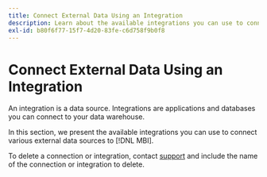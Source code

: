 ```yaml
---
title: Connect External Data Using an Integration
description: Learn about the available integrations you can use to connect various external data sources to [!DNL MBI].
exl-id: b80f6f77-15f7-4d20-83fe-c6d758f9b0f8
---
```

# Connect External Data Using an Integration

An integration is a data source. Integrations are applications and databases you can connect to your data warehouse.

In this section, we present the available integrations you can use to connect various external data sources to [!DNL MBI].

To delete a connection or integration, contact [support](../../../guide-overview.md) and include the name of the connection or integration to delete.
